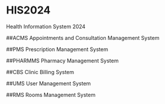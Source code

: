 # HIS2024
Health Information System 2024

##ACMS
Appointments and Consultation Management System

##PMS
Prescription Management System

##PHARMMS
Pharmacy Management System

##CBS
Clinic Billing System


##UMS
User Management System

##RMS
Rooms Management System